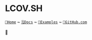 # LCOV.SH

[`🔮Home`](https://lcov.sh) ~ [`🗒️Docs`](https://lcov.sh/docs) ~ [`🍕Examples`](https://lcov.sh/examples/) ~ [`🐙GitHub.com`](https://github.com/javanile/lcov.sh)

🔮 
